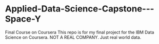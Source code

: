 # Applied-Data-Science-Capstone---Space-Y
Final Course on Coursera 
This repo is for my final project for the IBM Data Science on Coursera. NOT A REAL COMPANY. Just real world data.
